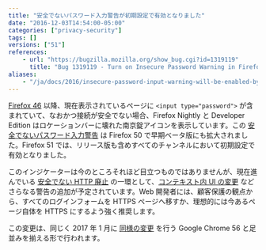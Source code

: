 ```yaml
---
title: "安全でないパスワード入力警告が初期設定で有効となりました"
date: "2016-12-03T14:54:00-05:00"
categories: ["privacy-security"]
tags: []
versions: ["51"]
references:
    - url: "https://bugzilla.mozilla.org/show_bug.cgi?id=1319119"
      title: "Bug 1319119 - Turn on Insecure Password Warning in Firefox Release"
aliases:
    - "/ja/docs/2016/insecure-password-input-warning-will-be-enabled-by-default/"
---
```

[Firefox 46](https://www.fxsitecompat.com/ja/docs/2015/non-https-sites-containing-login-form-will-be-marked-insecure/) 以降、現在表示されているページに `<input type="password">` が含まれていて、なおかつ接続が安全でない場合、Firefox Nightly と Developer Edition はロケーションバーに壊れた南京錠アイコンを表示しています。この [安全でないパスワード入力警告](https://twitter.com/FxSiteCompat/status/779224374742249472) は Firefox 50 で早期ベータ版にも拡大されました。Firefox 51 では、リリース版も含めすべてのチャンネルにおいて初期設定で有効となりました。

このインジケーターは今のところそれほど目立つものではありませんが、現在進んでいる [安全でない HTTP 廃止](https://www.fxsitecompat.com/ja/docs/2015/insecure-http-will-be-deprecated/) の一環として、[コンテキスト内 UI の変更](https://www.fxsitecompat.com/ja/docs/2017/insecure-login-forms-now-disable-autofill-show-warning-beneath-input-control/) などさらなる警告の追加が予定されています。Web 開発者には、顧客保護の観点から、すべてのログインフォームを HTTPS ページへ移すか、理想的には今あるページ自体を HTTPS にするよう強く推奨します。

この変更は、同じく 2017 年 1 月に [同様の変更](https://blog.chromium.org/2016/09/moving-towards-more-secure-web.html) を行う Google Chrome 56 と足並みを揃える形で行われます。
